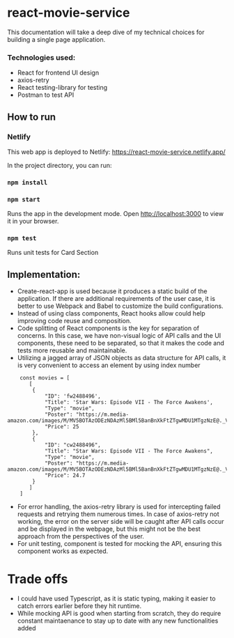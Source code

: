 # react-movie-service
This documentation will take a deep dive of my technical choices for building a single page application.
### Technologies used:
- React for frontend UI design
- axios-retry 
- React testing-library for testing
- Postman to test API
## How to run
### Netlify
This web app is deployed to Netlify: https://react-movie-service.netlify.app/

In the project directory, you can run:

### `npm install`
### `npm start`

Runs the app in the development mode.
Open [http://localhost:3000](http://localhost:3000) to view it in your browser.
### `npm test`
Runs unit tests for Card Section
## Implementation:
- Create-react-app is used because it produces a static build of the application. If there are additional requirements of the user case, it is better to use Webpack and Babel to customize the build configurations.
- Instead of using class components, React hooks allow could help improving code reuse and composition.
- Code splitting of React components is the key for separation of concerns. In this case, we have non-visual logic of API calls and the UI components, these need to be separated, so that it makes the code and tests more reusable and maintainable.
- Utilizing a jagged array of JSON objects as data structure for API calls, it is very convenient to access an element by using index number

```
    const movies = [
       [
        {
            "ID": 'fw2488496',
            "Title": 'Star Wars: Episode VII - The Force Awakens',
            "Type": "movie",
            "Poster": "https://m.media-amazon.com/images/M/MV5BOTAzODEzNDAzMl5BMl5BanBnXkFtZTgwMDU1MTgzNzE@._V1_SX300.jpg",
            "Price": 25
        },
        {
            "ID": "cw2488496",
            "Title": "Star Wars: Episode VII - The Force Awakens",
            "Type": "movie",
            "Poster": "https://m.media-amazon.com/images/M/MV5BOTAzODEzNDAzMl5BMl5BanBnXkFtZTgwMDU1MTgzNzE@._V1_SX300.jpg",
            "Price": 24.7
        }
       ]
    ]
```    

- For error handling, the axios-retry library is used for intercepting failed requests and retrying them numerous times. In case of axios-retry not working, the error on the server side will be caught after API calls occur and be displayed in the webpage, but this might not be the best approach from the perspectives of the user.
- For unit testing, <CardSection /> component is tested for mocking the API, ensuring this component works as expected.

# Trade offs
- I could have used Typescript, as it is static typing, making it easier to catch errors earlier before they hit runtime. 
- While mocking API is good when starting from scratch, they do require constant maintaenance to stay up to date with any new functionalities added

